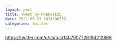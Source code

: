 ```yaml
--- 
layout: post 
title: Tweet by @Ranask35 
date: 2021-06-23 1624506339 
categories: twitter 
--- 
```

https://twitter.com/o/status/1407907726194212866